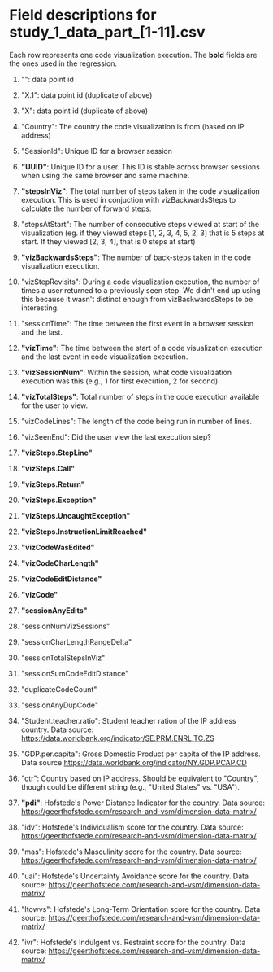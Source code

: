 # Field descriptions for study_1_data_part_[1-11].csv

Each row represents one code visualization execution. The **bold** fields are the ones used in the regression.

1. "": data point id

2. "X.1": data point id (duplicate of above)

3. "X": data point id (duplicate of above)

4. "Country": The country the code visualization is from (based on IP address)

5. "SessionId": Unique ID for a browser session

6. **"UUID"**: Unique ID for a user. This ID is stable across browser sessions when using the same browser and same machine.

7. **"stepsInViz"**: The total number of steps taken in the code visualization execution. This is used in conjuction with vizBackwardsSteps to calculate the number of forward steps.

8. "stepsAtStart": The number of consecutive steps viewed at start of the visualization (eg. if they viewed steps [1, 2, 3, 4, 5, 2, 3] that is 5 steps at start. If they viewed [2, 3, 4], that is 0 steps at start)

9. **"vizBackwardsSteps"**: The number of back-steps taken in the code visualization execution.

10. "vizStepRevisits": During a code visualization execution, the number of times a user returned to a previously seen step. We didn't end up using this because it wasn't distinct enough from vizBackwardsSteps to be interesting.

11. "sessionTime": The time between the first event in a browser session and the last.

12. **"vizTime"**: The time between the start of a code visualization execution and the last event in code visualization execution.

13. **"vizSessionNum"**: Within the session, what code visualization execution was this (e.g., 1 for first execution, 2 for second).

14. **"vizTotalSteps"**: Total number of steps in the code execution available for the user to view.

15. "vizCodeLines": The length of the code being run in number of lines.

16. "vizSeenEnd": Did the user view the last execution step?

17. **"vizSteps.StepLine"**

18. **"vizSteps.Call"**

19. **"vizSteps.Return"**

20. **"vizSteps.Exception"**

21. **"vizSteps.UncaughtException"**

22. **"vizSteps.InstructionLimitReached"**

23. **"vizCodeWasEdited"**

24. **"vizCodeCharLength"**

25. **"vizCodeEditDistance"**

26. **"vizCode"**

27. **"sessionAnyEdits"**

28. "sessionNumVizSessions"

29. "sessionCharLengthRangeDelta"

30. "sessionTotalStepsInViz"

31. "sessionSumCodeEditDistance"

32. "duplicateCodeCount"

33. "sessionAnyDupCode"

34. "Student.teacher.ratio": Student teacher ration of the IP address country. Data source: https://data.worldbank.org/indicator/SE.PRM.ENRL.TC.ZS

35. "GDP.per.capita": Gross Domestic Product per capita of the IP address. Data source https://data.worldbank.org/indicator/NY.GDP.PCAP.CD

36. "ctr": Country based on IP address. Should be equivalent to "Country", though could be different string (e.g., "United States" vs. "USA").

37. **"pdi"**: Hofstede's Power Distance Indicator for the country. Data source: https://geerthofstede.com/research-and-vsm/dimension-data-matrix/

38. "idv": Hofstede's Individualism score for the country. Data source: https://geerthofstede.com/research-and-vsm/dimension-data-matrix/

39. "mas": Hofstede's Masculinity score for the country. Data source: https://geerthofstede.com/research-and-vsm/dimension-data-matrix/

40. "uai": Hofstede's Uncertainty Avoidance score for the country. Data source: https://geerthofstede.com/research-and-vsm/dimension-data-matrix/

41. "ltowvs": Hofstede's Long-Term Orientation score for the country. Data source: https://geerthofstede.com/research-and-vsm/dimension-data-matrix/

42. "ivr": Hofstede's Indulgent vs. Restraint score for the country. Data source: https://geerthofstede.com/research-and-vsm/dimension-data-matrix/


